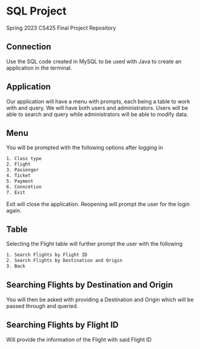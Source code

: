 # SQL Project
Spring 2023 CS425 Final Project Repository

## Connection
Use the SQL code created in MySQL to be used with Java to create an application in the terminal.

## Application
Our application will have a menu with prompts, each being a table to work with and query.
We will have both users and administrators. Users will be able to search and query while administrators will be able to modify data. 

## Menu
You will be prompted with the following options after logging in
```bash
1. Class type
2. Flight
3. Passenger
4. Ticket
5. Payment
6. Conncetion
7. Exit
```
Exit will close the application. Reopening will prompt the user for the login again.

## Table
Selecting the Flight table will further prompt the user with the following
```bash
1. Search Flights by Flight ID
2. Search Flights by Destination and Origin
3. Back
```

## Searching Flights by Destination and Origin
You will then be asked with providing a Destination and Origin which will be passed through and queried. 

## Searching Flights by Flight ID
Will provide the information of the Flight with said Flight ID